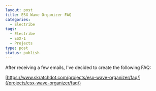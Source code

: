 ```yaml
---
layout: post
title: ESX Wave Organizer FAQ
categories:
  - Electribe
tags:
  - Electribe
  - ESX-1
  - Projects
type: post
status: publish
---
```


After receiving a few emails, I've decided to create the following FAQ:

[https://www.skratchdot.com/projects/esx-wave-organizer/faq/](/projects/esx-wave-organizer/faq/)

